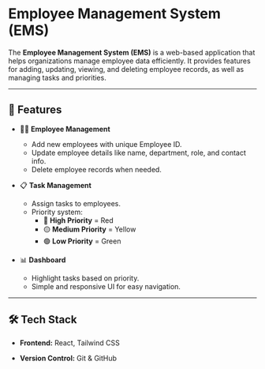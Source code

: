 # Employee Management System (EMS)

The **Employee Management System (EMS)** is a web-based application that helps organizations manage employee data efficiently. It provides features for adding, updating, viewing, and deleting employee records, as well as managing tasks and priorities.

---

## 🚀 Features

- 👨‍💼 **Employee Management**
  - Add new employees with unique Employee ID.
  - Update employee details like name, department, role, and contact info.
  - Delete employee records when needed.

- 📋 **Task Management**
  - Assign tasks to employees.
  - Priority system:
    - 🔴 **High Priority** = Red  
    - 🟡 **Medium Priority** = Yellow  
    - 🟢 **Low Priority** = Green  

- 📊 **Dashboard**
  <!-- - View employee details in a clean, searchable table. -->
  - Highlight tasks based on priority.
  - Simple and responsive UI for easy navigation.

---

## 🛠️ Tech Stack

- **Frontend:** React, Tailwind CSS  
<!-- - **Backend:** Node.js, Express.js  
- **Database:** MongoDB   -->
- **Version Control:** Git & GitHub  

